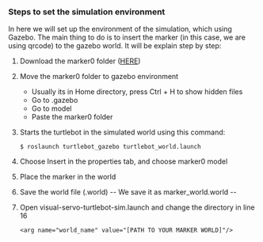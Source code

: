 ### Steps to set the simulation environment

In here we will set up the environment of the simulation, which using Gazebo. The main thing to do is to insert the marker (in this case, we are using qrcode) to the gazebo world. It will be explain step by step:

1. Download the marker0 folder ([HERE](https://github.com/anissalintang/vs_turtlebot_project/tree/master/marker0))
2. Move the marker0 folder to gazebo environment
   - Usually its in Home directory, press Ctrl + H to show hidden files
   - Go to .gazebo
   - Go to model
   - Paste the marker0 folder
3. Starts the turtlebot in the simulated world using this command:

   `$ roslaunch turtlebot_gazebo turtlebot_world.launch`

4. Choose Insert in the properties tab, and choose marker0 model
5. Place the marker in the world
6. Save the world file (.world) -- We save it as marker_world.world --
7. Open visual-servo-turtlebot-sim.launch and change the directory in line 16

   `<arg name="world_name" value="[PATH TO YOUR MARKER WORLD]"/>`
